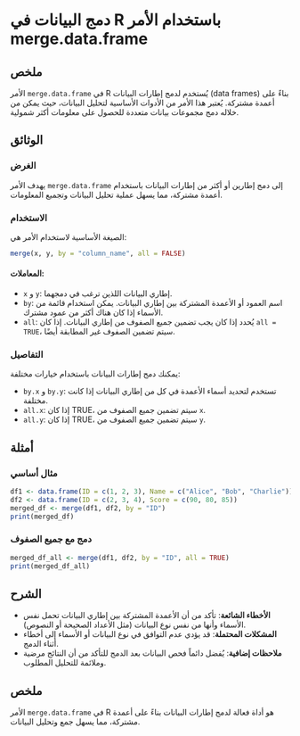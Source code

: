 <!--
Meta Description: # دمج البيانات في R باستخدام الأمر merge.data.frame ## ملخص الأمر `merge.data.frame` في R يُستخدم لدمج إطارات البيانات (data frames) بناءً على أعمدة م...
Meta Keywords: البيانات, merge, data, الأمر, frame
-->

# دمج البيانات في R باستخدام الأمر merge.data.frame

## ملخص
الأمر `merge.data.frame` في R يُستخدم لدمج إطارات البيانات (data frames) بناءً على أعمدة مشتركة. يُعتبر هذا الأمر من الأدوات الأساسية لتحليل البيانات، حيث يمكن من خلاله دمج مجموعات بيانات متعددة للحصول على معلومات أكثر شمولية.

## الوثائق
### الغرض
يهدف الأمر `merge.data.frame` إلى دمج إطارين أو أكثر من إطارات البيانات باستخدام أعمدة مشتركة، مما يسهل عملية تحليل البيانات وتجميع المعلومات.

### الاستخدام
الصيغة الأساسية لاستخدام الأمر هي:
```R
merge(x, y, by = "column_name", all = FALSE)
```
#### المعاملات:
- `x` و `y`: إطاري البيانات اللذين ترغب في دمجهما.
- `by`: اسم العمود أو الأعمدة المشتركة بين إطاري البيانات. يمكن استخدام قائمة من الأسماء إذا كان هناك أكثر من عمود مشترك.
- `all`: يُحدد إذا كان يجب تضمين جميع الصفوف من إطاري البيانات. إذا كان `all = TRUE`، سيتم تضمين الصفوف غير المطابقة أيضًا.

### التفاصيل
يمكنك دمج إطارات البيانات باستخدام خيارات مختلفة:
- `by.x` و `by.y`: تستخدم لتحديد أسماء الأعمدة في كل من إطاري البيانات إذا كانت مختلفة.
- `all.x`: إذا كان TRUE، سيتم تضمين جميع الصفوف من `x`.
- `all.y`: إذا كان TRUE، سيتم تضمين جميع الصفوف من `y`.

## أمثلة
### مثال أساسي
```R
df1 <- data.frame(ID = c(1, 2, 3), Name = c("Alice", "Bob", "Charlie"))
df2 <- data.frame(ID = c(2, 3, 4), Score = c(90, 80, 85))
merged_df <- merge(df1, df2, by = "ID")
print(merged_df)
```

### دمج مع جميع الصفوف
```R
merged_df_all <- merge(df1, df2, by = "ID", all = TRUE)
print(merged_df_all)
```

## الشرح
- **الأخطاء الشائعة**: تأكد من أن الأعمدة المشتركة بين إطاري البيانات تحمل نفس الأسماء وأنها من نفس نوع البيانات (مثل الأعداد الصحيحة أو النصوص).
- **المشكلات المحتملة**: قد يؤدي عدم التوافق في نوع البيانات أو الأسماء إلى أخطاء أثناء الدمج.
- **ملاحظات إضافية**: يُفضل دائماً فحص البيانات بعد الدمج للتأكد من أن النتائج مرضية وملائمة للتحليل المطلوب.

## ملخص
الأمر `merge.data.frame` في R هو أداة فعالة لدمج إطارات البيانات بناءً على أعمدة مشتركة، مما يسهل جمع وتحليل البيانات.